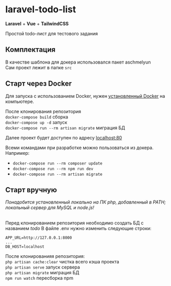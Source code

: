 # laravel-todo-list

**Laravel** + **Vue** + **TailwindCSS**

Простой todo-лист для тестового задания

## Комплектация
В качестве шаблона для докера использовался пакет aschmelyun <br />
Сам проект лежит в папке `src`

## Старт через Docker
Для запуска с использованием Docker, нужен [установленный Docker](https://docs.docker.com/docker-for-windows/install/) на компьютере. <br />

После клонирования репозитория <br />
`docker-compose build` сборка <br />
`docker-compose up -d` запуск <br />
`docker-compose run --rm artisan migrate` миграция БД <br />

Далее проект будет доступен по адресу [localhost:80](http://localhost:80) <br />

Всеми командами при разработке можно пользоваться из докера. Например:
- `docker-compose run --rm composer update`
- `docker-compose run --rm npm run dev`
- `docker-compose run --rm artisan migrate` 

## Старт вручную
*Понадобится установленный локально на ПК php, добавленный в PATH; локальный сервер для MySQL и node.js!* <br /><br />

Перед клонированием репозитория необходимо создать БД с названием *todo*
В файле .env нужно изменить следующие строки:
```
APP_URL=http://127.0.0.1:8000
...
DB_HOST=localhost
```

После клонированияя репозитория: <br />
`php artisan cache:clear` чистка всего кэша проекта <br />
`php artisan serve` запуск сервера <br />
`php artisan migrate` миграция БД <br />
`npm run watch` пересборка npm <br />
